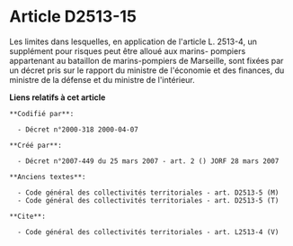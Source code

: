 # Article D2513-15

Les limites dans lesquelles, en application de l'article L. 2513-4, un supplément pour risques peut être alloué aux marins-
pompiers appartenant au bataillon de marins-pompiers de Marseille, sont fixées par un décret pris sur le rapport du ministre
de l'économie et des finances, du ministre de la défense et du ministre de l'intérieur.

**Liens relatifs à cet article**

	**Codifié par**:

	  - Décret n°2000-318 2000-04-07

	**Créé par**:

	  - Décret n°2007-449 du 25 mars 2007 - art. 2 () JORF 28 mars 2007

	**Anciens textes**:

	  - Code général des collectivités territoriales - art. D2513-5 (M)
	  - Code général des collectivités territoriales - art. D2513-5 (T)

	**Cite**:

	  - Code général des collectivités territoriales - art. L2513-4 (V)
